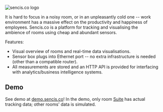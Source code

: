 ![sencis.co logo](http://demo.sencis.co/data/logo_notext_small.png)

It is hard to focus in a noisy room, or in an unpleasantly cold one -- work environment has a massive effect on the productivity and happiness of employees. Sencis.co is a platform for tracking and visualising the ambience of rooms using cheap and abundant sensors. 

Features:
* Visual overview of rooms and real-time data visualisations.
* Sensor box plugs into Ethernet port -- no extra infrastructure is needed (other than a compatible router).
* All measurements are stored and an HTTP API is provided for interfacing with analytics/business intelligence systems.


## Demo
See demo at [demo.sencis.co](http://demo.sencis.co/suite.html)! In the demo, only room [Suite](http://demo.sencis.co/suite.html) has actual tracking data; other rooms' data is simulated.
